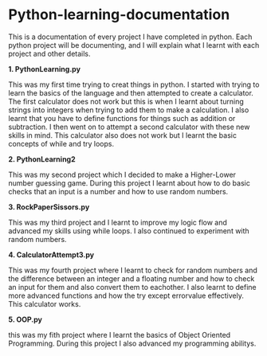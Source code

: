 # Python-learning-documentation
This is a documentation of every project I have completed in python. Each python project will be documenting, and I will explain what I learnt with each project and other details.


__1. PythonLearning.py__

This was my first time trying to creat things in python. I started with trying to learn the basics of the language and then attempted to create a calculator. The first calculator does not work but this is when I learnt about turning strings into integers when trying to add them to make a calculation. I also learnt that you have to define functions for things such as addition or subtraction. I then went on to attempt a second calculator with these new skills in mind. This calculator also does not work but I learnt the basic concepts of while and try loops.

__2. PythonLearning2__

This was my second project which I decided to make a Higher-Lower number guessing game. During this project I learnt about how to do basic checks that an input is a number and how to use random numbers.

__3. RockPaperSissors.py__

This was my third project and I learnt to improve my logic flow and advanced my skills using while loops. I also continued to experiment with random numbers.

__4. CalculatorAttempt3.py__

This was my fourth project where I learnt to check for random numbers and the difference between an integer and a floating number and how to check an input for them and also convert them to eachother. I also learnt to define more advanced functions and how the try except errorvalue effectively. This calculator works.

__5. OOP.py__

this was my fith project where I learnt the basics of Object Oriented Programming. During this project I also advanced my programming abilitys.
